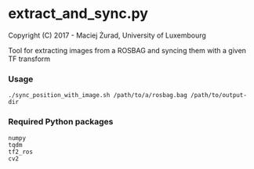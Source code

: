 # extract_and_sync.py
Copyright (C) 2017 - Maciej Żurad, University of Luxembourg

Tool for extracting images from a ROSBAG and syncing them with a given TF transform

### Usage

```
./sync_position_with_image.sh /path/to/a/rosbag.bag /path/to/output-dir
```

### Required Python packages

```
numpy
tqdm
tf2_ros
cv2
```
